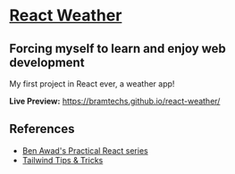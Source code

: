 # [React Weather](https://bramtechs.github.io/react-weather/)

## Forcing myself to learn and enjoy web development

My first project in React ever, a weather app!

**Live Preview:** https://bramtechs.github.io/react-weather/

## References

-   [Ben Awad's Practical React series](https://www.youtube.com/playlist?list=PLN3n1USn4xlntqksY83W3997mmQPrUmqM)
-   [Tailwind Tips & Tricks](https://fireship.io/lessons/tailwind-tutorial/)
